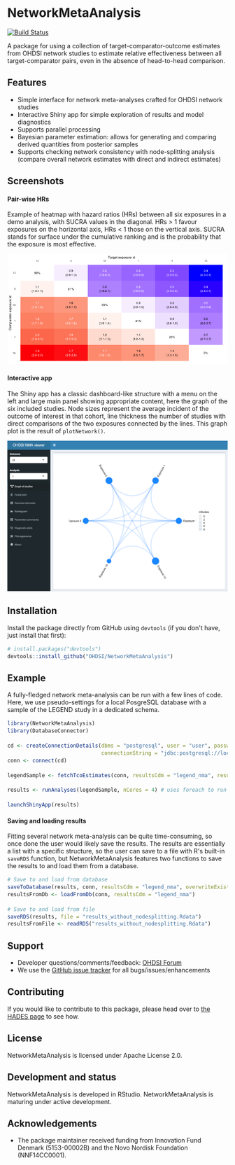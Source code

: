 
<!-- README.md is generated from README.Rmd. Please edit that file -->
NetworkMetaAnalysis
===================

<!-- badges: start -->
[![Build Status](https://travis-ci.org/OHDSI/NetworkMetaAnalysis.svg?branch=master)](https://travis-ci.org/OHDSI/NetworkMetaAnalysis) <!-- badges: end -->

A package for using a collection of target-comparator-outcome estimates from OHDSI network studies to estimate relative effectiveness between all target-comparator pairs, even in the absence of head-to-head comparison.

Features
--------

-   Simple interface for network meta-analyses crafted for OHDSI network studies
-   Interactive Shiny app for simple exploration of results and model diagnostics
-   Supports parallel processing
-   Bayesian parameter estimation: allows for generating and comparing derived quantities from posterior samples
-   Supports checking network consistency with node-splitting analysis (compare overall network estimates with direct and indirect estimates)

Screenshots
-----------

#### Pair-wise HRs

Example of heatmap with hazard ratios (HRs) between all six exposures in a demo analysis, with SUCRA values in the diagonal. HRs &gt; 1 favour exposures on the horizontal axis, HRs &lt; 1 those on the vertical axis. SUCRA stands for surface under the cumulative ranking and is the probability that the exposure is most effective.

![](extras/heatmapPairwiseEstimates.png)

#### Interactive app

The Shiny app has a classic dashboard-like structure with a menu on the left and large main panel showing appropriate content, here the graph of the six included studies. Node sizes represent the average incident of the outcome of interest in that cohort, line thickness the number of studies with direct comparisons of the two exposures connected by the lines. This graph plot is the result of `plotNetwork()`.

![](extras/screenshotShinyApp.png)

Installation
------------

Install the package directly from GitHub using `devtools` (if you don't have, just install that first):

``` r
# install.packages("devtools")
devtools::install_github("OHDSI/NetworkMetaAnalysis")
```

Example
-------

A fully-fledged network meta-analysis can be run with a few lines of code. Here, we use pseudo-settings for a local PosgreSQL database with a sample of the LEGEND study in a dedicated schema.

``` r
library(NetworkMetaAnalysis)
library(DatabaseConnector)

cd <- createConnectionDetails(dbms = "postgresql", user = "user", password = "password", 
                              connectionString = "jdbc:postgresql://localhost:1234/db_name")
conn <- connect(cd)

legendSample <- fetchTcoEstimates(conn, resultsCdm = "legend_nma", resultsTable = "legend_sample")

results <- runAnalyses(legendSample, nCores = 4) # uses foreach to run in parallel if nCores > 1

launchShinyApp(results)
```

#### Saving and loading results

Fitting several network meta-analysis can be quite time-consuming, so once done the user would likely save the results. The results are essentially a list with a specific structure, so the user can save to a file with R's built-in `saveRDS` function, but NetworkMetaAnalysis features two functions to save the results to and load them from a database.

``` r
# Save to and load from database
saveToDatabase(results, conn, resultsCdm = "legend_nma", overwriteExistingTables = TRUE)
resultsFromDb <- loadFromDb(conn, resultsCdm = "legend_nma")

# Save to and load from file
saveRDS(results, file = "results_without_nodesplitting.Rdata")
resultsFromFile <- readRDS("results_without_nodesplitting.Rdata")
```

Support
-------

-   Developer questions/comments/feedback: [OHDSI Forum](http://forums.ohdsi.org/c/developers)
-   We use the [GitHub issue tracker](https://www.github.com/OHDSI/NetworkMetaAnalysis/issues) for all bugs/issues/enhancements

Contributing
------------

If you would like to contribute to this package, please head over to [the HADES page](https://ohdsi.github.io/Hades/contribute.html) to see how.

License
-------

NetworkMetaAnalysis is licensed under Apache License 2.0.

Development and status
----------------------

NetworkMetaAnalysis is developed in RStudio. NetworkMetaAnalysis is maturing under active development.

Acknowledgements
----------------

-   The package maintainer received funding from Innovation Fund Denmark (5153-00002B) and the Novo Nordisk Foundation (NNF14CC0001).
